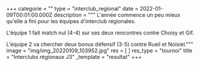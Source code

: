 +++
categorie = ""
type = "interclub_regional"
date = 2022-01-09T00:01:00.000Z
description = """
L'année commence un peu mieux qu'elle a fini pour les équipes d'interclub régionales.

L'équipe 1 fait match nul (4-4) sur ses deux rencontres contre Choisy et Gif.

L'équipe 2 va chercher deux bonus défensif (3-5) contre Rueil et Noisiel."""
image = "img/img_20220109_103952.jpg"
res = [ ]
res_type = "tournoi"
title = "Interclubs régionaux J3"
_template = "resultat"
+++

